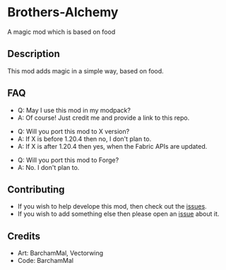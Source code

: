 # Brothers-Alchemy
A magic mod which is based on food


## Description
This mod adds magic in a simple way, based on food.

## FAQ

- Q: May I use this mod in my modpack?
- A: Of course! Just credit me and provide a link to this repo.

* Q: Will you port this mod to X version?
* A: If X is before 1.20.4 then no, I don't plan to.
* A: If X is after 1.20.4 then yes, when the Fabric APIs are updated.

- Q: Will you port this mod to Forge?
- A: No. I don't plan to.

## Contributing
* If you wish to help develope this mod, then check out the [issues](https://github.com/BarchamMal/Brothers-Alchemy/issues).
* If you wish to add something else then please open an [issue](https://github.com/BarchamMal/Brothers-Alchemy/issues/new) about it.

## Credits
- Art: BarchamMal, Vectorwing
- Code: BarchamMal
